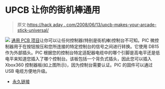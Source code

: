 # UPCB 让你的街机棒通用

> 原文:[https://hack aday . com/2008/06/13/upcb-makes-your-arcade-stick-universal/](https://hackaday.com/2008/06/13/upcb-makes-your-arcade-stick-universal/)

![](../Images/3b4baa4765efeebf97af8428f8c22827.png)
[通用 PCB 项目](http://forums.shoryuken.com/showthread.php?t=131230)让你可以让任何控制器(特别是街机棒)控制台不可知。PIC 微控制器用于在按钮按压和您所连接的特定控制台的信号之间进行转换。它使用 DB15 作为外部插头。PIC 根据您的控制台特定适配器电缆中的哪个引脚是高电平还是低电平来知道您插入了哪个控制台。该板包括一个背负式插头，因此您可以插入 Xbox360 控制器板(如上图所示)，因为控制台需要认证。PIC 的固件可以通过 USB 电缆方便地升级。

*   [永久链接](http://forums.shoryuken.com/showthread.php?t=131230)